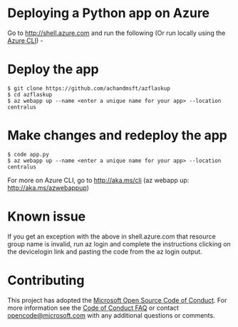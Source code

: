# Deploying a Python app on Azure
Go to http://shell.azure.com and run the following (Or run locally using the [Azure CLI](http://aka.ms/cli)) -  
# Deploy the app   
    $ git clone https://github.com/achandmsft/azflaskup
    $ cd azflaskup
    $ az webapp up --name <enter a unique name for your app> --location centralus
# Make changes and redeploy the app
    $ code app.py 
    $ az webapp up --name <enter a unique name for your app> --location centralus   
For more on Azure CLI, go to http://aka.ms/cli (az webapp up: http://aka.ms/azwebappup)
# Known issue
If you get an exception with the above in shell.azure.com that resource group name is invalid, run az login and complete the instructions clicking on the devicelogin link and pasting the code from the az login output.

# Contributing
This project has adopted the [Microsoft Open Source Code of Conduct](https://opensource.microsoft.com/codeofconduct/). For more information see the [Code of Conduct FAQ](https://opensource.microsoft.com/codeofconduct/faq/) or contact [opencode@microsoft.com](mailto:opencode@microsoft.com) with any additional questions or comments.
